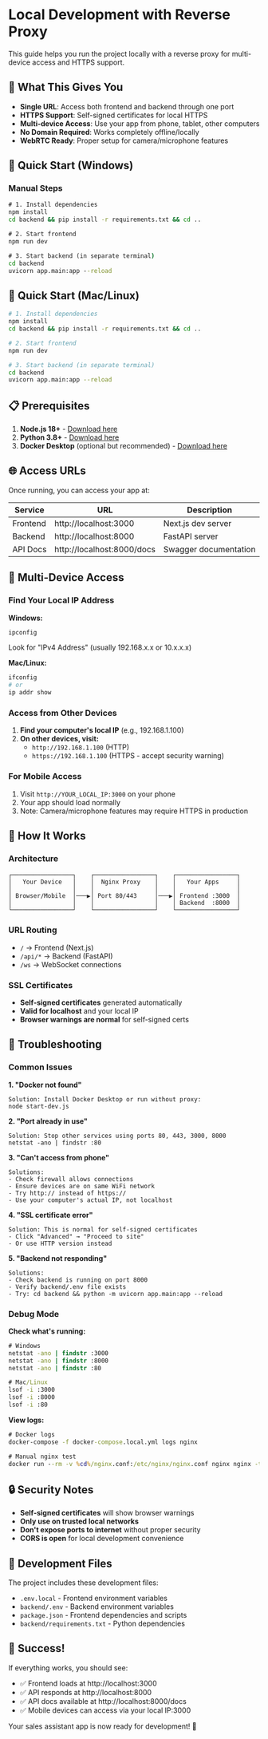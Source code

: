 # Local Development with Reverse Proxy

This guide helps you run the project locally with a reverse proxy for multi-device access and HTTPS support.

## 🎯 What This Gives You

- **Single URL**: Access both frontend and backend through one port
- **HTTPS Support**: Self-signed certificates for local HTTPS
- **Multi-device Access**: Use your app from phone, tablet, other computers
- **No Domain Required**: Works completely offline/locally
- **WebRTC Ready**: Proper setup for camera/microphone features

## 🚀 Quick Start (Windows)

### Manual Steps
```cmd
# 1. Install dependencies
npm install
cd backend && pip install -r requirements.txt && cd ..

# 2. Start frontend
npm run dev

# 3. Start backend (in separate terminal)
cd backend
uvicorn app.main:app --reload
```

## 🚀 Quick Start (Mac/Linux)

```bash
# 1. Install dependencies
npm install
cd backend && pip install -r requirements.txt && cd ..

# 2. Start frontend
npm run dev

# 3. Start backend (in separate terminal)
cd backend
uvicorn app.main:app --reload
```

## 📋 Prerequisites

1. **Node.js 18+** - [Download here](https://nodejs.org/)
2. **Python 3.8+** - [Download here](https://python.org/)
3. **Docker Desktop** (optional but recommended) - [Download here](https://docker.com/)

## 🌐 Access URLs

Once running, you can access your app at:

| Service | URL | Description |
|---------|-----|-------------|
| Frontend | http://localhost:3000 | Next.js dev server |
| Backend | http://localhost:8000 | FastAPI server |
| API Docs | http://localhost:8000/docs | Swagger documentation |

## 📱 Multi-Device Access

### Find Your Local IP Address

**Windows:**
```cmd
ipconfig
```
Look for "IPv4 Address" (usually 192.168.x.x or 10.x.x.x)

**Mac/Linux:**
```bash
ifconfig
# or
ip addr show
```

### Access from Other Devices

1. **Find your computer's local IP** (e.g., 192.168.1.100)
2. **On other devices, visit:**
   - `http://192.168.1.100` (HTTP)
   - `https://192.168.1.100` (HTTPS - accept security warning)

### For Mobile Access
1. Visit `http://YOUR_LOCAL_IP:3000` on your phone
2. Your app should load normally
3. Note: Camera/microphone features may require HTTPS in production

## 🔧 How It Works

### Architecture
```
┌─────────────────┐    ┌─────────────────┐    ┌─────────────────┐
│   Your Device   │    │  Nginx Proxy    │    │   Your Apps     │
│                 │    │                 │    │                 │
│ Browser/Mobile  │───▶│ Port 80/443     │───▶│ Frontend :3000  │
│                 │    │                 │    │ Backend  :8000  │
└─────────────────┘    └─────────────────┘    └─────────────────┘
```

### URL Routing
- `/` → Frontend (Next.js)
- `/api/*` → Backend (FastAPI)
- `/ws` → WebSocket connections

### SSL Certificates
- **Self-signed certificates** generated automatically
- **Valid for localhost** and your local IP
- **Browser warnings are normal** for self-signed certs

## 🐛 Troubleshooting

### Common Issues

**1. "Docker not found"**
```
Solution: Install Docker Desktop or run without proxy:
node start-dev.js
```

**2. "Port already in use"**
```
Solution: Stop other services using ports 80, 443, 3000, 8000
netstat -ano | findstr :80
```

**3. "Can't access from phone"**
```
Solutions:
- Check firewall allows connections
- Ensure devices are on same WiFi network
- Try http:// instead of https://
- Use your computer's actual IP, not localhost
```

**4. "SSL certificate error"**
```
Solution: This is normal for self-signed certificates
- Click "Advanced" → "Proceed to site"
- Or use HTTP version instead
```

**5. "Backend not responding"**
```
Solutions:
- Check backend is running on port 8000
- Verify backend/.env file exists
- Try: cd backend && python -m uvicorn app.main:app --reload
```

### Debug Mode

**Check what's running:**
```cmd
# Windows
netstat -ano | findstr :3000
netstat -ano | findstr :8000
netstat -ano | findstr :80

# Mac/Linux
lsof -i :3000
lsof -i :8000
lsof -i :80
```

**View logs:**
```cmd
# Docker logs
docker-compose -f docker-compose.local.yml logs nginx

# Manual nginx test
docker run --rm -v %cd%/nginx.conf:/etc/nginx/nginx.conf nginx nginx -t
```

## 🔒 Security Notes

- **Self-signed certificates** will show browser warnings
- **Only use on trusted local networks**
- **Don't expose ports to internet** without proper security
- **CORS is open** for local development convenience

## 📁 Development Files

The project includes these development files:
- `.env.local` - Frontend environment variables
- `backend/.env` - Backend environment variables
- `package.json` - Frontend dependencies and scripts
- `backend/requirements.txt` - Python dependencies

## 🎉 Success!

If everything works, you should see:
- ✅ Frontend loads at http://localhost:3000
- ✅ API responds at http://localhost:8000
- ✅ API docs available at http://localhost:8000/docs
- ✅ Mobile devices can access via your local IP:3000

Your sales assistant app is now ready for development! 🚀